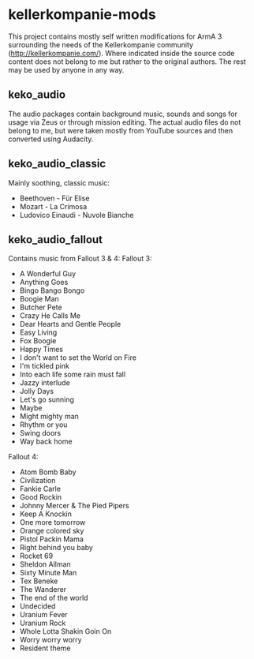 # kellerkompanie-mods
This project contains mostly self written modifications for ArmA 3 surrounding the needs of the Kellerkompanie community (http://kellerkompanie.com/). Where indicated inside the source code content does not belong to me but rather to the original authors. The rest may be used by anyone in any way.

## keko_audio
The audio packages contain background music, sounds and songs for usage via Zeus or through mission editing. The actual audio files do not belong to me, but were taken mostly from YouTube sources and then converted using Audacity.

## keko_audio_classic
Mainly soothing, classic music:
* Beethoven - Für Elise
* Mozart - La Crimosa
* Ludovico Einaudi - Nuvole Bianche

## keko_audio_fallout
Contains music from Fallout 3 & 4:
Fallout 3:
* A Wonderful Guy
* Anything Goes
* Bingo Bango Bongo
* Boogie Man
* Butcher Pete
* Crazy He Calls Me
* Dear Hearts and Gentle People
* Easy Living
* Fox Boogie
* Happy Times
* I don't want to set the World on Fire
* I'm tickled pink
* Into each life some rain must fall
* Jazzy interlude
* Jolly Days
* Let's go sunning
* Maybe
* Might mighty man
* Rhythm or you
* Swing doors
* Way back home

Fallout 4:
* Atom Bomb Baby
* Civilization
* Fankie Carle
* Good Rockin
* Johnny Mercer & The Pied Pipers
* Keep A Knockin
* One more tomorrow
* Orange colored sky
* Pistol Packin Mama
* Right behind you baby
* Rocket 69
* Sheldon Allman
* Sixty Minute Man
* Tex Beneke
* The Wanderer
* The end of the world
* Undecided
* Uranium Fever
* Uranium Rock
* Whole Lotta Shakin Goin On
* Worry worry worry
* Resident theme
